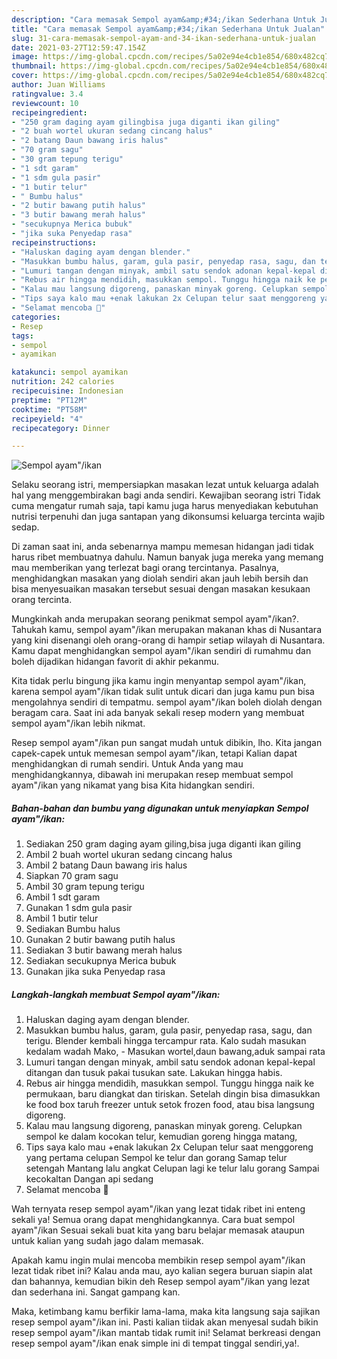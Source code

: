 ```yaml
---
description: "Cara memasak Sempol ayam&amp;#34;/ikan Sederhana Untuk Jualan"
title: "Cara memasak Sempol ayam&amp;#34;/ikan Sederhana Untuk Jualan"
slug: 31-cara-memasak-sempol-ayam-and-34-ikan-sederhana-untuk-jualan
date: 2021-03-27T12:59:47.154Z
image: https://img-global.cpcdn.com/recipes/5a02e94e4cb1e854/680x482cq70/sempol-ayamikan-foto-resep-utama.jpg
thumbnail: https://img-global.cpcdn.com/recipes/5a02e94e4cb1e854/680x482cq70/sempol-ayamikan-foto-resep-utama.jpg
cover: https://img-global.cpcdn.com/recipes/5a02e94e4cb1e854/680x482cq70/sempol-ayamikan-foto-resep-utama.jpg
author: Juan Williams
ratingvalue: 3.4
reviewcount: 10
recipeingredient:
- "250 gram daging ayam gilingbisa juga diganti ikan giling"
- "2 buah wortel ukuran sedang cincang halus"
- "2 batang Daun bawang iris halus"
- "70 gram sagu"
- "30 gram tepung terigu"
- "1 sdt garam"
- "1 sdm gula pasir"
- "1 butir telur"
- " Bumbu halus"
- "2 butir bawang putih halus"
- "3 butir bawang merah halus"
- "secukupnya Merica bubuk"
- "jika suka Penyedap rasa"
recipeinstructions:
- "Haluskan daging ayam dengan blender."
- "Masukkan bumbu halus, garam, gula pasir, penyedap rasa, sagu, dan terigu. Blender kembali hingga tercampur rata. Kalo sudah masukan kedalam wadah Mako, Masukan wortel,daun bawang,aduk sampai rata"
- "Lumuri tangan dengan minyak, ambil satu sendok adonan kepal-kepal ditangan dan tusuk pakai tusukan sate. Lakukan hingga habis."
- "Rebus air hingga mendidih, masukkan sempol. Tunggu hingga naik ke permukaan, baru diangkat dan tiriskan. Setelah dingin bisa dimasukkan ke food box taruh freezer untuk setok frozen food, atau bisa langsung digoreng."
- "Kalau mau langsung digoreng, panaskan minyak goreng. Celupkan sempol ke dalam kocokan telur, kemudian goreng hingga matang,"
- "Tips saya kalo mau +enak lakukan 2x Celupan telur saat menggoreng yang pertama celupan Sempol ke telur dan gorang Samap telur setengah Mantang lalu angkat Celupan lagi ke telur lalu gorang Sampai kecokaltan Dangan api sedang"
- "Selamat mencoba 🤗"
categories:
- Resep
tags:
- sempol
- ayamikan

katakunci: sempol ayamikan 
nutrition: 242 calories
recipecuisine: Indonesian
preptime: "PT12M"
cooktime: "PT58M"
recipeyield: "4"
recipecategory: Dinner

---
```



![Sempol ayam&#34;/ikan](https://img-global.cpcdn.com/recipes/5a02e94e4cb1e854/680x482cq70/sempol-ayamikan-foto-resep-utama.jpg)

Selaku seorang istri, mempersiapkan masakan lezat untuk keluarga adalah hal yang menggembirakan bagi anda sendiri. Kewajiban seorang istri Tidak cuma mengatur rumah saja, tapi kamu juga harus menyediakan kebutuhan nutrisi terpenuhi dan juga santapan yang dikonsumsi keluarga tercinta wajib sedap.

Di zaman  saat ini, anda sebenarnya mampu memesan hidangan jadi tidak harus ribet membuatnya dahulu. Namun banyak juga mereka yang memang mau memberikan yang terlezat bagi orang tercintanya. Pasalnya, menghidangkan masakan yang diolah sendiri akan jauh lebih bersih dan bisa menyesuaikan masakan tersebut sesuai dengan masakan kesukaan orang tercinta. 



Mungkinkah anda merupakan seorang penikmat sempol ayam&#34;/ikan?. Tahukah kamu, sempol ayam&#34;/ikan merupakan makanan khas di Nusantara yang kini disenangi oleh orang-orang di hampir setiap wilayah di Nusantara. Kamu dapat menghidangkan sempol ayam&#34;/ikan sendiri di rumahmu dan boleh dijadikan hidangan favorit di akhir pekanmu.

Kita tidak perlu bingung jika kamu ingin menyantap sempol ayam&#34;/ikan, karena sempol ayam&#34;/ikan tidak sulit untuk dicari dan juga kamu pun bisa mengolahnya sendiri di tempatmu. sempol ayam&#34;/ikan boleh diolah dengan beragam cara. Saat ini ada banyak sekali resep modern yang membuat sempol ayam&#34;/ikan lebih nikmat.

Resep sempol ayam&#34;/ikan pun sangat mudah untuk dibikin, lho. Kita jangan capek-capek untuk memesan sempol ayam&#34;/ikan, tetapi Kalian dapat menghidangkan di rumah sendiri. Untuk Anda yang mau menghidangkannya, dibawah ini merupakan resep membuat sempol ayam&#34;/ikan yang nikamat yang bisa Kita hidangkan sendiri.

<!--inarticleads1-->

##### Bahan-bahan dan bumbu yang digunakan untuk menyiapkan Sempol ayam&#34;/ikan:

1. Sediakan 250 gram daging ayam giling,bisa juga diganti ikan giling
1. Ambil 2 buah wortel ukuran sedang cincang halus
1. Ambil 2 batang Daun bawang iris halus
1. Siapkan 70 gram sagu
1. Ambil 30 gram tepung terigu
1. Ambil 1 sdt garam
1. Gunakan 1 sdm gula pasir
1. Ambil 1 butir telur
1. Sediakan  Bumbu halus
1. Gunakan 2 butir bawang putih halus
1. Sediakan 3 butir bawang merah halus
1. Sediakan secukupnya Merica bubuk
1. Gunakan jika suka Penyedap rasa




<!--inarticleads2-->

##### Langkah-langkah membuat Sempol ayam&#34;/ikan:

1. Haluskan daging ayam dengan blender.
1. Masukkan bumbu halus, garam, gula pasir, penyedap rasa, sagu, dan terigu. Blender kembali hingga tercampur rata. Kalo sudah masukan kedalam wadah Mako, - Masukan wortel,daun bawang,aduk sampai rata
1. Lumuri tangan dengan minyak, ambil satu sendok adonan kepal-kepal ditangan dan tusuk pakai tusukan sate. Lakukan hingga habis.
1. Rebus air hingga mendidih, masukkan sempol. Tunggu hingga naik ke permukaan, baru diangkat dan tiriskan. Setelah dingin bisa dimasukkan ke food box taruh freezer untuk setok frozen food, atau bisa langsung digoreng.
1. Kalau mau langsung digoreng, panaskan minyak goreng. Celupkan sempol ke dalam kocokan telur, kemudian goreng hingga matang,
1. Tips saya kalo mau +enak lakukan 2x Celupan telur saat menggoreng yang pertama celupan Sempol ke telur dan gorang Samap telur setengah Mantang lalu angkat Celupan lagi ke telur lalu gorang Sampai kecokaltan Dangan api sedang
1. Selamat mencoba 🤗




Wah ternyata resep sempol ayam&#34;/ikan yang lezat tidak ribet ini enteng sekali ya! Semua orang dapat menghidangkannya. Cara buat sempol ayam&#34;/ikan Sesuai sekali buat kita yang baru belajar memasak ataupun untuk kalian yang sudah jago dalam memasak.

Apakah kamu ingin mulai mencoba membikin resep sempol ayam&#34;/ikan lezat tidak ribet ini? Kalau anda mau, ayo kalian segera buruan siapin alat dan bahannya, kemudian bikin deh Resep sempol ayam&#34;/ikan yang lezat dan sederhana ini. Sangat gampang kan. 

Maka, ketimbang kamu berfikir lama-lama, maka kita langsung saja sajikan resep sempol ayam&#34;/ikan ini. Pasti kalian tiidak akan menyesal sudah bikin resep sempol ayam&#34;/ikan mantab tidak rumit ini! Selamat berkreasi dengan resep sempol ayam&#34;/ikan enak simple ini di tempat tinggal sendiri,ya!.

